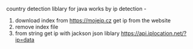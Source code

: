 country detection liblary for java works by ip detection -
1) download index from https://mojeip.cz get ip from the website
2) remove index file
3) from string get ip with jackson json liblary https://api.iplocation.net/?ip=data 
